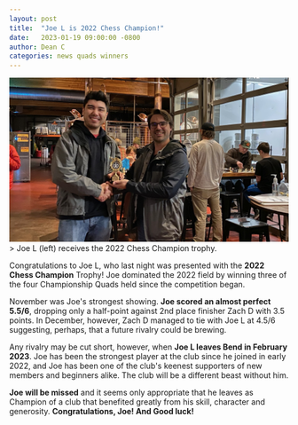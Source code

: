 ```yaml
---
layout: post
title:  "Joe L is 2022 Chess Champion!"
date:   2023-01-19 09:00:00 -0800
author: Dean C
categories: news quads winners
---
```

<img class="page-banner" src="/assets/images/photos/2023-01-chess-champion-joe-l.jpg" alt="Joe L (left) receives the 2022 Chess Champion trophy">
> Joe L (left) receives the 2022 Chess Champion trophy.

Congratulations to Joe L, who last night was presented with the **2022 Chess
Champion** Trophy! Joe dominated the 2022 field by winning three of the four
Championship Quads held since the competition began.

November was Joe's strongest showing. **Joe scored an almost perfect 5.5/6**,
dropping only a half-point against 2nd place finisher Zach D with 3.5 points.
In December, however, Zach D managed to tie with Joe L at 4.5/6 suggesting,
perhaps, that a future rivalry could be brewing.

Any rivalry may be cut short, however, when **Joe L leaves Bend in February 2023**.
Joe has been the strongest player at the club since he joined in early 2022, and
Joe has been one of the club's keenest supporters of new members and beginners
alike. The club will be a different beast without him.

**Joe will be missed** and it seems only appropriate that he leaves as Champion of
a club that benefited greatly from his skill, character and generosity.
**Congratulations, Joe! And Good luck!**

